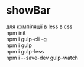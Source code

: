 # showBar
для компіляції в less в css<br>
  npm init<br>
  npm i gulp-cli -g<br>
  npm i gulp<br>
  npm i gulp-less<br>
  npm i --save-dev gulp-watch
